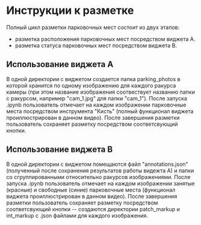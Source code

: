 # Инструкции к разметке

Полный цикл разметки парковочных мест состоит из двух этапов:

- разметка расположения парковочных мест посредством виджета A.
- разметка статуса парковочных мест посредством виджета B.

## Использование виджета A

В одной директории с виджетом создается папка parking_photos в которой хранится по одному изображению для каждого ракурса камеры (при этом название изображения соотвествует названию папки с ракурсом, например "cam_1.jpg" для папки "cam_1"). После запуска .ipynb пользователь отмечает на каждом изображении парковочные места посредством инструмента "Кисть" (полный функционал виджета проиллюстрирован в данном видео). После завершения разметки пользователь сохраняет разметку посредством соответсвующий кнопки.

## Использование виджета B

В одной директории с виджетом помещаются файл "annotations.json" (полученный после сохранения результатов работы видежта A) и папки со сгруппированными относительно ракурсов изображениями. После запуска .ipynb пользователь отмечает на каждом изображении занятые (красные) и свободные (синие) парковочные места (функционал виджета проиллюстрирован в данном видео). После завершения разметки пользователь сохраняет разметку посредством соответсвующий кнопки -- создаются директории patch_markup и int_markup с .json файлами для каждого изображения.
